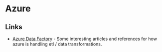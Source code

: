 # Azure

## Links

- [Azure Data Factory](https://docs.microsoft.com/en-us/azure/data-factory/copy-activity-schema-and-type-mapping) - Some interesting articles and references for how azure is handling etl / data transformations.